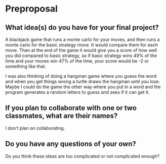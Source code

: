 # Preproposal

## What idea(s) do you have for your final project?

A blackjack game that runs a monte carlo for your moves, and then runs a monte carlo for the basic strategy move. It would compare them for each move. Then at the end of the game it would give you a score of how well you did compared to basic strategy, so if basic strategy wins 49% of the time and your moves win 47% of the time, your score would be -2 or something like that.

I was also thinking of doing a hangman game where you guess the word and when you get things wrong a turtle draws the hangman until you lose. Maybe I could do the game the other way where you put in a word and the program generates a random letters to guess and sees if it can get it. 

## If you plan to collaborate with one or two classmates, what are their names?

I don't plan on collaborating.

## Do you have any questions of your own?

Do you think these ideas are too complicated or not complicated enough?
